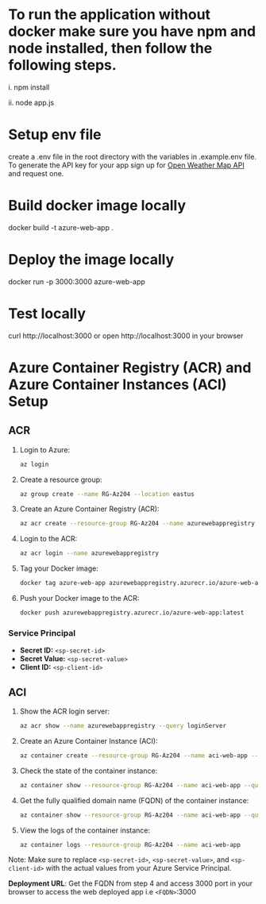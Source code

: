 # To run the application without docker make sure you have npm and node installed, then follow the following steps.

i. npm install

ii. node app.js

# Setup env file

create a .env file in the root directory with the variables in .example.env file. To generate the API key for your app sign up for [Open Weather Map API](https://openweathermap.org/api) and request one.

# Build docker image locally

docker build -t azure-web-app .

# Deploy the image locally
docker run -p 3000:3000 azure-web-app

# Test locally

curl http://localhost:3000 or open http://localhost:3000 in your browser


# Azure Container Registry (ACR) and Azure Container Instances (ACI) Setup

## ACR

1. Login to Azure:
    ```sh
    az login
    ```

2. Create a resource group:
    ```sh
    az group create --name RG-Az204 --location eastus
    ```

3. Create an Azure Container Registry (ACR):
    ```sh
    az acr create --resource-group RG-Az204 --name azurewebappregistry --sku Basic
    ```

4. Login to the ACR:
    ```sh
    az acr login --name azurewebappregistry
    ```

5. Tag your Docker image:
    ```sh
    docker tag azure-web-app azurewebappregistry.azurecr.io/azure-web-app:latest
    ```

6. Push your Docker image to the ACR:
    ```sh
    docker push azurewebappregistry.azurecr.io/azure-web-app:latest
    ```

### Service Principal

- **Secret ID:** `<sp-secret-id>`
- **Secret Value:** `<sp-secret-value>`
- **Client ID:** `<sp-client-id>`

## ACI

1. Show the ACR login server:
    ```sh
    az acr show --name azurewebappregistry --query loginServer
    ```

2. Create an Azure Container Instance (ACI):
    ```sh
    az container create --resource-group RG-Az204 --name aci-web-app --image azurewebappregistry.azurecr.io/azure-web-app:latest --cpu 1 --memory 1 --registry-login-server azurewebappregistry.azurecr.io --registry-username <sp-client-id> --registry-password <sp-secret-value> --ip-address Public --dns-name-label azurewebappcontainer --ports 3000 --environment-variables PORT=3000
    ```

3. Check the state of the container instance:
    ```sh
    az container show --resource-group RG-Az204 --name aci-web-app --query instanceView.state
    ```

4. Get the fully qualified domain name (FQDN) of the container instance:
    ```sh
    az container show --resource-group RG-Az204 --name aci-web-app --query ipAddress.fqdn
    ```

5. View the logs of the container instance:
    ```sh
    az container logs --resource-group RG-Az204 --name aci-web-app
    ```

Note: Make sure to replace `<sp-secret-id>`, `<sp-secret-value>`, and `<sp-client-id>` with the actual values from your Azure Service Principal.

**Deployment URL**: Get the FQDN from step 4 and access 3000 port in your browser to access the web deployed app i.e `<FQDN>`:3000
